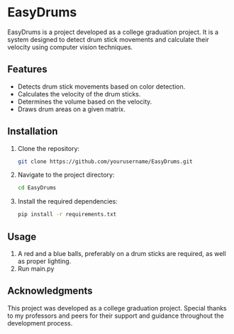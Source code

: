 # EasyDrums

EasyDrums is a project developed as a college graduation project. It is a system designed to detect drum stick movements and calculate their velocity using computer vision techniques.

## Features

- Detects drum stick movements based on color detection.
- Calculates the velocity of the drum sticks.
- Determines the volume based on the velocity.
- Draws drum areas on a given matrix.

## Installation

1. Clone the repository:
    ```sh
    git clone https://github.com/yourusername/EasyDrums.git
    ```
2. Navigate to the project directory:
    ```sh
    cd EasyDrums
    ```
3. Install the required dependencies:
    ```sh
    pip install -r requirements.txt
    ```

## Usage

1. A red and a blue balls, preferably on a drum sticks are required, as well as proper lighting.
2. Run main.py

## Acknowledgments

This project was developed as a college graduation project. Special thanks to my professors and peers for their support and guidance throughout the development process.